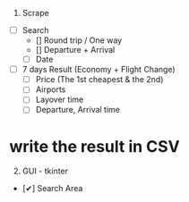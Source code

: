 1.  Scrape
- [ ] Search
    - [] Round trip / One way
    - [] Departure + Arrival
    - [ ] Date

- [ ] 7 days Result (Economy + Flight Change)
    - [ ] Price (The 1st cheapest & the 2nd)
    - [ ] Airports
    - [ ] Layover time
    - [ ] Departure, Arrival time
# write the result in CSV

2. GUI - tkinter
- [✔] Search Area